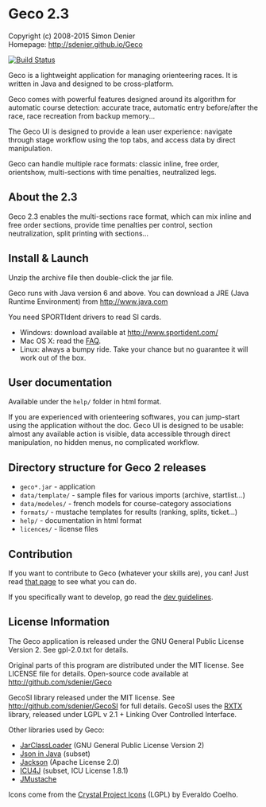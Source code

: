 Geco 2.3
========
Copyright (c) 2008-2015 Simon Denier  
Homepage: http://sdenier.github.io/Geco

[![Build Status](https://travis-ci.org/sdenier/Geco.png)](https://travis-ci.org/sdenier/Geco)

Geco is a lightweight application for managing orienteering races.
It is written in Java and designed to be cross-platform.

Geco comes with powerful features designed around its algorithm for automatic course detection: accurate trace, automatic entry before/after the race, race recreation from backup memory...

The Geco UI is designed to provide a lean user experience: navigate through stage workflow using the top tabs, and access data by direct manipulation.

Geco can handle multiple race formats: classic inline, free order, orientshow, multi-sections with time penalties, neutralized legs.


About the 2.3
-------------

Geco 2.3 enables the multi-sections race format, which can mix inline and free order sections, provide time penalties per control, section neutralization, split printing with sections...


Install & Launch
----------------

Unzip the archive file then double-click the jar file.

Geco runs with Java version 6 and above. You can download a JRE (Java Runtime Environment) from http://www.java.com

You need SPORTIdent drivers to read SI cards.

- Windows: download available at http://www.sportident.com/
- Mac OS X: read the [FAQ](http://sdenier.github.io/Geco/begin/faq.html).
- Linux: always a bumpy ride. Take your chance but no guarantee it will work out of the box.


User documentation
------------------

Available under the `help/` folder in html format.

If you are experienced with orienteering softwares, you can jump-start using the application without the doc. Geco UI is designed to be usable: almost any available action is visible, data accessible through direct manipulation, no hidden menus, no complicated workflow.


Directory structure for Geco 2 releases
---------------------------------------

- `geco*.jar` - application
- `data/template/` - sample files for various imports (archive, startlist...)
- `data/modeles/` - french models for course-category associations
- `formats/` - mustache templates for results (ranking, splits, ticket...)
- `help/` - documentation in html format
- `licences/` - license files


Contribution
------------
If you want to contribute to Geco (whatever your skills are), you can! Just read [that page](http://sdenier.github.com/Geco/begin/contribute.html) to see what you can do.

If you specifically want to develop, go read the [dev guidelines](https://github.com/sdenier/Geco/blob/master/README_DEV.md).


License Information
-------------------

The Geco application is released under the GNU General Public License Version 2. See gpl-2.0.txt for details.

Original parts of this program are distributed under the MIT license. See LICENSE file for details. Open-source code available at http://github.com/sdenier/Geco

GecoSI library released under the MIT license. See http://github.com/sdenier/GecoSI for full details. GecoSI uses the [RXTX](http://www.rxtx.org/) library, released under LGPL v 2.1 + Linking Over Controlled Interface.

Other libraries used by Geco:

- [JarClassLoader](http://www.jdotsoft.com/JarClassLoader.php) (GNU General Public License Version 2)
- [Json in Java](http://www.json.org/java/) (subset)
- [Jackson](http://wiki.fasterxml.com/JacksonHome) (Apache License 2.0)
- [ICU4J](http://site.icu-project.org/) (subset, ICU License 1.8.1)
- [JMustache](http://github.com/samskivert/jmustache)

Icons come from the [Crystal Project Icons](http://everaldo.com/crystal) (LGPL) by Everaldo Coelho.
